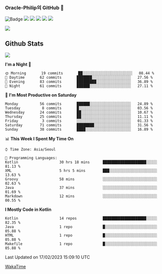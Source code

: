 ### Oracle-Philip의 GitHub 👋

![Badge](http://img.shields.io/badge/-Java-black?style=flat-square)
<img src="https://img.shields.io/badge/ -Kotlin-black?style=flat-square&logo=Kotlin&logoColor=#7F52FF"/></a>
<img src="https://img.shields.io/badge/ -Dart-black?style=flat-square&logo=Dart&logoColor=#0175C2"/></a>
<img src="https://img.shields.io/badge/ -Android-black?style=flat-square&logo=Android&logoColor=#3DDC84"/></a>
<img src="https://img.shields.io/badge/ -Flutter-black?style=flat-square&logo=Flutter&logoColor=#02569B"/></a>
<img src="https://img.shields.io/badge/ -Firebase-black?style=flat-square&logo=Firebase&logoColor=#FFCA28"/></a>

<img src="https://img.shields.io/badge/ -BLE-black?style=flat-square&logo=Bluetooth&logoColor=#0082FC"/></a>

<!--
<img src="https://img.shields.io/badge/ -STM32F103-black?style=flat-square&logo=STMicroelectronics&logoColor=#03234B"/></a>
<img src="https://img.shields.io/badge/ -Qt-black?style=flat-square&logo=Qt&logoColor=#41CD52"/></a>
-->

<!--
![Badge](http://img.shields.io/badge/-Java-black?style=flat-square)
![Badge](http://img.shields.io/badge/-Koltin-black?style=flat-square)
![Badge](http://img.shields.io/badge/-Dart-black?style=flat-square)
![Badge](http://img.shields.io/badge/-Android-black?style=flat-square)
![Badge](http://img.shields.io/badge/-Flutter-black?style=flat-square)
![Badge](http://img.shields.io/badge/-Firebase-black?style=flat-square)
-->

## Github Stats  
<div align="left"><img src="https://github-readme-stats.vercel.app/api?username=Oracle-Philip&show_icons=true&count_private=true&hide_border=true" align="center" /></div>


<!--START_SECTION:waka-->
**I'm a Night 🦉** 

```text
🌞 Morning       19 commits       ██░░░░░░░░░░░░░░░░░░░░░░░   08.44 % 
🌆 Daytime       62 commits       ███████░░░░░░░░░░░░░░░░░░   27.56 % 
🌃 Evening       83 commits       █████████░░░░░░░░░░░░░░░░   36.89 % 
🌙 Night         61 commits       ██████░░░░░░░░░░░░░░░░░░░   27.11 % 

```
📅 **I'm Most Productive on Saturday** 

```text
Monday          56 commits       ██████░░░░░░░░░░░░░░░░░░░   24.89 % 
Tuesday          8 commits       █░░░░░░░░░░░░░░░░░░░░░░░░   03.56 % 
Wednesday       24 commits       ██░░░░░░░░░░░░░░░░░░░░░░░   10.67 % 
Thursday        25 commits       ██░░░░░░░░░░░░░░░░░░░░░░░   11.11 % 
Friday           3 commits       ░░░░░░░░░░░░░░░░░░░░░░░░░   01.33 % 
Saturday        71 commits       ████████░░░░░░░░░░░░░░░░░   31.56 % 
Sunday          38 commits       ████░░░░░░░░░░░░░░░░░░░░░   16.89 % 

```


📊 **This Week I Spent My Time On** 

```text
⌚︎ Time Zone: Asia/Seoul

💬 Programming Languages: 
Kotlin                   30 hrs 18 mins      ████████████████████░░░░░   81.13 % 
XML                      5 hrs 5 mins        ███░░░░░░░░░░░░░░░░░░░░░░   13.63 % 
Groovy                   58 mins             ░░░░░░░░░░░░░░░░░░░░░░░░░   02.63 % 
Java                     37 mins             ░░░░░░░░░░░░░░░░░░░░░░░░░   01.69 % 
Markdown                 12 mins             ░░░░░░░░░░░░░░░░░░░░░░░░░   00.55 % 

```

**I Mostly Code in Kotlin** 

```text
Kotlin                   14 repos            ████████████████████░░░░░   82.35 % 
Java                     1 repo              █░░░░░░░░░░░░░░░░░░░░░░░░   05.88 % 
HTML                     1 repo              █░░░░░░░░░░░░░░░░░░░░░░░░   05.88 % 
Makefile                 1 repo              █░░░░░░░░░░░░░░░░░░░░░░░░   05.88 % 

```



 Last Updated on 17/02/2023 15:09:10 UTC
<!--END_SECTION:waka-->


<!--
**Oracle-Philip/Oracle-Philip** is a ✨ _special_ ✨ repository because its `README.md` (this file) appears on your GitHub profile.

Here are some ideas to get you started:

- 🔭 I’m currently working on ...
- 🌱 I’m currently learning ...
- 👯 I’m looking to collaborate on ...
- 🤔 I’m looking for help with ...
- 💬 Ask me about ...
- 📫 How to reach me: ...
- 😄 Pronouns: ...
- ⚡ Fun fact: ...
-->


[WakaTime](https://wakatime.com/dashboard)
